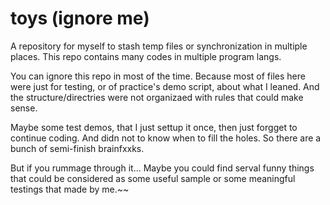 # toys (ignore me)



A repository for myself to stash temp files or synchronization in multiple places. This repo contains many codes in multiple program langs.

You can ignore this repo in most of the time. Because most of files here were just for testing,  or of practice's demo script, about what I leaned.
And the structure/directries were not  organizaed with rules that could make sense.

Maybe some test demos, that I just settup it once, then just forgget to continue coding. And didn not to know when to fill the holes. So there are a bunch of semi-finish brainfxxks.

But if you rummage through it...
Maybe you could find serval funny things that could be considered as some useful sample or some meaningful testings that made by me.~~




